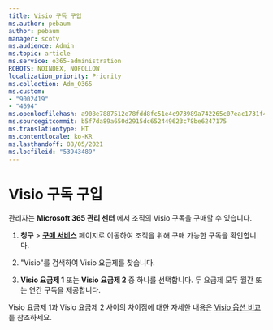```yaml
---
title: Visio 구독 구입
ms.author: pebaum
author: pebaum
manager: scotv
ms.audience: Admin
ms.topic: article
ms.service: o365-administration
ROBOTS: NOINDEX, NOFOLLOW
localization_priority: Priority
ms.collection: Adm_O365
ms.custom:
- "9002419"
- "4694"
ms.openlocfilehash: a908e7887512e78fdd8fc51e4c973989a742265c07eac1731f4d658231cd29e7
ms.sourcegitcommit: b5f7da89a650d2915dc652449623c78be6247175
ms.translationtype: HT
ms.contentlocale: ko-KR
ms.lasthandoff: 08/05/2021
ms.locfileid: "53943489"
---
```

# <a name="purchase-visio-subscription"></a>Visio 구독 구입

관리자는 **Microsoft 365 관리 센터** 에서 조직의 Visio 구독을 구매할 수 있습니다. 

1. **청구** > **[구매 서비스](https://go.microsoft.com/fwlink/p/?linkid=868433)** 페이지로 이동하여 조직을 위해 구매 가능한 구독을 확인합니다.

2. "Visio"를 검색하여 Visio 요금제를 찾습니다.

3. **Visio 요금제 1** 또는 **Visio 요금제 2** 중 하나를 선택합니다. 두 요금제 모두 월간 또는 연간 구독을 제공합니다.

Visio 요금제 1과 Visio 요금제 2 사이의 차이점에 대한 자세한 내용은 [Visio 옵션 비교](https://products.office.com/Visio/microsoft-visio-plans-and-pricing-compare-visio-options)를 참조하세요.
